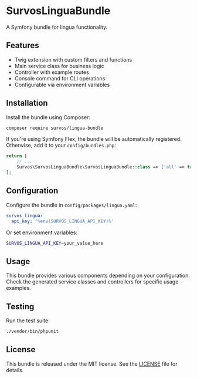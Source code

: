 # SurvosLinguaBundle

A Symfony bundle for lingua functionality.

## Features

- Twig extension with custom filters and functions
- Main service class for business logic
- Controller with example routes
- Console command for CLI operations
- Configurable via environment variables

## Installation

Install the bundle using Composer:

```bash
composer require survos/lingua-bundle
```

If you're using Symfony Flex, the bundle will be automatically registered. Otherwise, add it to your `config/bundles.php`:

```php
return [
    // ...
    Survos\SurvosLinguaBundle\SurvosLinguaBundle::class => ['all' => true],
];
```

## Configuration

Configure the bundle in `config/packages/lingua.yaml`:

```yaml
survos_lingua:
  api_key: '%env(SURVOS_LINGUA_API_KEY)%'
```

Or set environment variables:

```bash
SURVOS_LINGUA_API_KEY=your_value_here
```

## Usage

This bundle provides various components depending on your configuration. Check the generated service classes and controllers for specific usage examples.

## Testing

Run the test suite:

```bash
./vendor/bin/phpunit
```

## License

This bundle is released under the MIT license. See the [LICENSE](LICENSE) file for details.
